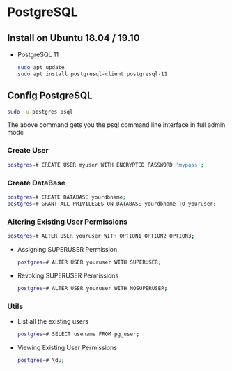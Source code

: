 # PostgreSQL

## Install on Ubuntu 18.04 / 19.10

* PostgreSQL 11

    ```bash
    sudo apt update
    sudo apt install postgresql-client postgresql-11
    ```

## Config PostgreSQL

```bash
sudo -u postgres psql
```

The above command gets you the psql command line interface in full admin mode

### Create User

```bash
postgres=# CREATE USER myuser WITH ENCRYPTED PASSWORD 'mypass';
```

### Create DataBase

```bash
postgres=# CREATE DATABASE yourdbname;
postgres=# GRANT ALL PRIVILEGES ON DATABASE yourdbname TO youruser;
```

### Altering Existing User Permissions

```bash
postgres=# ALTER USER youruser WITH OPTION1 OPTION2 OPTION3;
```

* Assigning SUPERUSER Permission

    ```bash
    postgres=# ALTER USER youruser WITH SUPERUSER;
    ```

* Revoking SUPERUSER Permissions

    ```bash
    postgres=# ALTER USER youruser WITH NOSUPERUSER;
    ```

### Utils

* List all the existing users

    ```bash
    postgres=# SELECT usename FROM pg_user;
    ```

* Viewing Existing User Permissions

    ```bash
    postgres=# \du;
    ```

